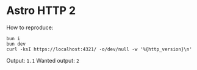 # Astro HTTP 2

How to reproduce:
```
bun i
bun dev
curl -ksI https://localhost:4321/ -o/dev/null -w '%{http_version}\n'
```

Output: `1.1`
Wanted output: `2`